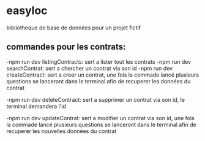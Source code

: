 # easyloc
bibliotheque de base de données pour un projet fictif

## commandes pour les contrats:
  -npm run dev listingContracts: sert a lister tout les contrats
  -npm run dev searchContrat: sert a chercher un contrat via son id
  -npm run dev createContract: sert a creer un contrat, une fois la commade lancé plusieurs questions se lanceront dans le terminal afin de recuperer les données du contrat

  -npm run dev deleteContract: sert a supprimer un contrat via son id, le terminal demandera l'id

  -npm run dev updateContrat: sert a modifier un contrat via son id, une fois la commade lancé plusieurs questions se lanceront dans le terminal afin de recuperer les nouvelles données du contrat
